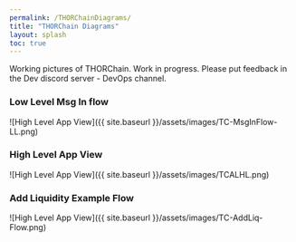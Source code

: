 ```yaml
---
permalink: /THORChainDiagrams/
title: "THORChain Diagrams"
layout: splash
toc: true
---
```


Working pictures of THORChain. Work in progress. Please put feedback in the Dev discord server - DevOps channel. 

### Low Level Msg In flow
![High Level App View]({{ site.baseurl }}/assets/images/TC-MsgInFlow-LL.png) 

### High Level App View
![High Level App View]({{ site.baseurl }}/assets/images/TCALHL.png)

### Add Liquidity Example Flow
![High Level App View]({{ site.baseurl }}/assets/images/TC-AddLiq-Flow.png)
